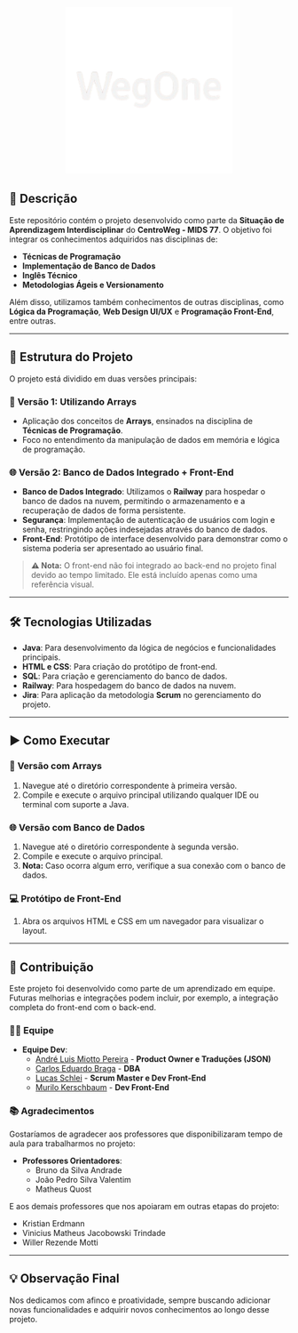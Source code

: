 <p align="center">
  <img src="/versao final/frontend/imagens/logoTransparente.png" alt="Logo do Projeto" width="300">
</p>

## 📝 Descrição
Este repositório contém o projeto desenvolvido como parte da **Situação de Aprendizagem Interdisciplinar** do **CentroWeg - MIDS 77**. O objetivo foi integrar os conhecimentos adquiridos nas disciplinas de:

- **Técnicas de Programação**
- **Implementação de Banco de Dados**
- **Inglês Técnico**
- **Metodologias Ágeis e Versionamento**

Além disso, utilizamos também conhecimentos de outras disciplinas, como **Lógica da Programação**, **Web Design UI/UX** e **Programação Front-End**, entre outras.

---

## 📂 Estrutura do Projeto

O projeto está dividido em duas versões principais:

### 🧮 **Versão 1: Utilizando Arrays**
- Aplicação dos conceitos de **Arrays**, ensinados na disciplina de **Técnicas de Programação**.
- Foco no entendimento da manipulação de dados em memória e lógica de programação.

### 🌐 **Versão 2: Banco de Dados Integrado + Front-End**
- **Banco de Dados Integrado**: Utilizamos o **Railway** para hospedar o banco de dados na nuvem, permitindo o armazenamento e a recuperação de dados de forma persistente.
- **Segurança**: Implementação de autenticação de usuários com login e senha, restringindo ações indesejadas através do banco de dados.
- **Front-End**: Protótipo de interface desenvolvido para demonstrar como o sistema poderia ser apresentado ao usuário final.

> **⚠ Nota:** O front-end não foi integrado ao back-end no projeto final devido ao tempo limitado. Ele está incluído apenas como uma referência visual.

---

## 🛠️ Tecnologias Utilizadas

- **Java**: Para desenvolvimento da lógica de negócios e funcionalidades principais.
- **HTML e CSS**: Para criação do protótipo de front-end.
- **SQL**: Para criação e gerenciamento do banco de dados.
- **Railway**: Para hospedagem do banco de dados na nuvem.
- **Jira**: Para aplicação da metodologia **Scrum** no gerenciamento do projeto.

---

## ▶️ Como Executar

### 🧮 **Versão com Arrays**
1. Navegue até o diretório correspondente à primeira versão.
2. Compile e execute o arquivo principal utilizando qualquer IDE ou terminal com suporte a Java.

### 🌐 **Versão com Banco de Dados**
1. Navegue até o diretório correspondente à segunda versão.
2. Compile e execute o arquivo principal.
3. **Nota:** Caso ocorra algum erro, verifique a sua conexão com o banco de dados.

### 💻 **Protótipo de Front-End**
1. Abra os arquivos HTML e CSS em um navegador para visualizar o layout.

---

## 🤝 Contribuição

Este projeto foi desenvolvido como parte de um aprendizado em equipe. Futuras melhorias e integrações podem incluir, por exemplo, a integração completa do front-end com o back-end.

### 👨‍💻 **Equipe**
- **Equipe Dev**:
  - <a href="https://github.com/andreluismiotto" target="_blank">André Luis Miotto Pereira</a> - **Product Owner e Traduções (JSON)**
  - <a href="https://github.com/CaduBraga" target="_blank">Carlos Eduardo Braga</a> - **DBA**
  - <a href="https://github.com/lucasschlei" target="_blank">Lucas Schlei</a> - **Scrum Master e Dev Front-End**
  - <a href="https://github.com/murilokerschbaum" target="_blank">Murilo Kerschbaum</a> - **Dev Front-End**

### 📚 **Agradecimentos**
Gostaríamos de agradecer aos professores que disponibilizaram tempo de aula para trabalharmos no projeto:

- **Professores Orientadores**:
  - Bruno da Silva Andrade
  - João Pedro Silva Valentim
  - Matheus Quost

E aos demais professores que nos apoiaram em outras etapas do projeto:

- Kristian Erdmann 
- Vinicius Matheus Jacobowski Trindade
- Willer Rezende Motti

---

## 💡 Observação Final

Nos dedicamos com afinco e proatividade, sempre buscando adicionar novas funcionalidades e adquirir novos conhecimentos ao longo desse projeto.